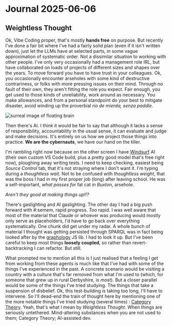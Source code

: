 # Journal 2025-06-06

## Weightless Thought

Ok, Vibe Coding proper, that's mostly **hands free** on purpose. But recently I've done a fair bit where I've had a fairly solid plan (even if it isn't written down), just let the LLMs have at selected parts, in some vague approximation of systematic order. Not a dissimilar situation to working with other people. I've only very occasionally had a management role IRL, but have collaborated on loads of projects of different sizes and shapes over the years. To move forward you have to have trust in your colleagues. Ok, you occasionally encounter arseholes with some kind of destructive contrariness, or folks with more pressing issues on their mind. Through no fault of their own, they aren't fitting the role you expect. Fair enough, you get used to those kinds of unreliability, work around as necessary. You make allowances, and from a personal standpoint do your best to mitigate disaster, avoid winding up the proverbial *río de mierda, senza paddle*.

![surreal image of floating brain](/images/2025-06/weightless.png)

Then there's AI. I think it would be fair to say that although it lacks a sense of responsibility, accountability in the usual sense, it can evaluate and judge and make decisions. It's entirely on us how we project those things into practice. **We are the cybernauts**, we have our hand on the tiller.

I'm rambling right now because on the other screen I have [Windsurf](https://windsurf.com/editor) AI (their own custom VS Code build, plus a pretty good model that's free right now), ploughing away writing tests. I need to keep checking, easiest being *Source Control* tab, that it's not straying where I don't want it. I'm typing during a *thoughtless wait*. Not to be confused with *thoughtless weight*, that was the boss I had in my first proper job (long) after leaving school. He was a self-important, *what passes for* fat cat *in Buxton*, arsehole.

*Aren't they good at making things up!!?*

There's gaslighting and AI gaslighting. The other day I had a big push forward with #:semem, rapid progress. *Too* rapid. I was well aware that most of the material that Claude or whoever was producing would mostly only serve as placeholders, I'd have to go back over everything systematically. One chunk did get under my radar. A whole bunch of material I thought was getting persisted through SPARQL was in fact being looked after by the [graphology](https://www.npmjs.com/package/graphology) JS lib. I had to look it up. But I've been careful to keep most things **loosely coupled**, so rather than revert-backtracking I can refactor. But still.

What prompted me to mention all this is I just realised that a feeling I get from working from these agents is much like that I've had with some of the things I've experienced in the past. A concrete scenario would be visiting a country with a culture that's far removed from what I'm used to (which, for someone that grew up in rural Derbyshire, is *most*). But a closer parallel would be some of the things I've tried studying. The things that take a suspension of disbelief. Ok, this test-building is taking too long, I'll have to intervene. So I'll dead-end the train of thought here by mentioning one of the more notable things I've tried studying (several times) : [Category Theory](https://en.wikipedia.org/wiki/Category_theory). Yeah, that's what I mean by *Weightless Thought*. When things are seriously untethered. Mind-altering substances when you are not used to them; Category Theory; AI-assisted dev.  

